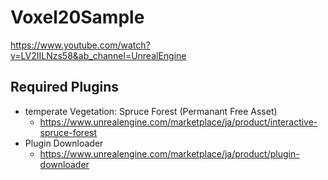 # Voxel20Sample

https://www.youtube.com/watch?v=LV2IILNzs58&ab_channel=UnrealEngine

## Required Plugins

- temperate Vegetation: Spruce Forest (Permanant Free Asset)
  - https://www.unrealengine.com/marketplace/ja/product/interactive-spruce-forest
- Plugin Downloader
  - https://www.unrealengine.com/marketplace/ja/product/plugin-downloader
